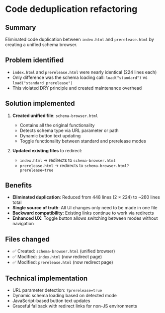 # Code deduplication refactoring

## Summary
Eliminated code duplication between `index.html` and `prerelease.html` by creating a unified schema browser.

## Problem identified
- `index.html` and `prerelease.html` were nearly identical (224 lines each)
- Only difference was the schema loading call: `load("standard")` vs `load("standard_prerelease")`
- This violated DRY principle and created maintenance overhead

## Solution implemented
1. **Created unified file**: `schema-browser.html`
   - Contains all the original functionality
   - Detects schema type via URL parameter or path
   - Dynamic button text updating
   - Toggle functionality between standard and prerelease modes

2. **Updated existing files** to redirect:
   - `index.html` → redirects to `schema-browser.html`
   - `prerelease.html` → redirects to `schema-browser.html?prerelease=true`

## Benefits
- **Eliminated duplication**: Reduced from 448 lines (2 × 224) to ~260 lines total
- **Single source of truth**: All UI changes only need to be made in one file
- **Backward compatibility**: Existing links continue to work via redirects
- **Enhanced UX**: Toggle button allows switching between modes without navigation

## Files changed
- ✅ Created: `schema-browser.html` (unified browser)
- ✅ Modified: `index.html` (now redirect page)
- ✅ Modified: `prerelease.html` (now redirect page)

## Technical implementation
- URL parameter detection: `?prerelease=true`
- Dynamic schema loading based on detected mode
- JavaScript-based button text updates
- Graceful fallback with redirect links for non-JS environments